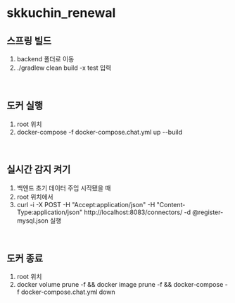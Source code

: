 # skkuchin_renewal

## 스프링 빌드
1. backend 폴더로 이동
2. ./gradlew clean build -x test 입력

<br>

## 도커 실행
1. root 위치
2. docker-compose -f docker-compose.chat.yml up --build

<br>

## 실시간 감지 켜기
1. 백엔드 초기 데이터 주입 시작됐을 때
2. root 위치에서
3. curl -i -X POST -H "Accept:application/json" -H  "Content-Type:application/json" http://localhost:8083/connectors/ -d @register-mysql.json 실행

<br>

## 도커 종료
1. root 위치
2. docker volume prune -f && docker image prune -f && docker-compose -f docker-compose.chat.yml down